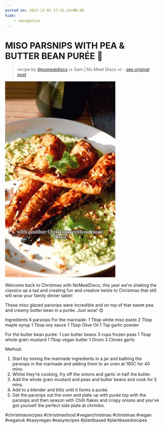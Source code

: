 ```yaml
---
posted on: 2022-12-01 17:31:14+00:00
hide:
    - navigation
---
```


# MISO PARSNIPS WITH PEA & BUTTER BEAN PURÉE 🥕  

> recipe by [@nomeatdisco](https://www.instagram.com/nomeatdisco/) 
(• Sam | No Meat Disco •) - [see original post](https://instagram.com/p/ClojNyzKtl5)

![](../img/nomeatdisco_01-12-2022_1712.png)


Welcome back to Christmas with NoMeatDisco, this year we’re shaking the classics up a tad and creating fun and creative twists to Christmas that still will wow your family dinner table! 

These miso glazed parsnips were incredible and on top of that sweet pea and creamy butter bean in a purée. Just wow! 😍

Ingredients 
6 parsnips 
For the marinade:
1 Tbsp white miso paste
2 Tbsp maple syrup
1 Tbsp soy sauce 
1 Tbsp Olive Oil
1 Tsp garlic powder

For the butter bean purée: 
1 can butter beans
3 cups frozen peas
1 Tbsp whole grain mustard
1 Tbsp vegan butter
1 Onion
3 Cloves garlic

Method:
1. Start by mixing the marinade ingredients in a jar and bathing the parsnips in the marinade and adding them to an oven at 190C for 40 mins.
2. Whilst they’re cooking, fry off the onions and garlic in half the butter.
3. Add the whole grain mustard and peas and butter beans and cook for 5 mins.
4. Add to a blender and blitz until it forms a purée.
5. Get the parsnips out the oven and plate up with purée top with the parsnips and then season with Chilli flakes and crispy onions and you’ve got yourself the perfect side plate at chrimbo.

\#christmasrecipes \#christmasfood \#veganchristmas \#christmas \#vegan \#veganuk \#easyvegan \#easyrecipes \#plantbased \#plantbasedrecipes 